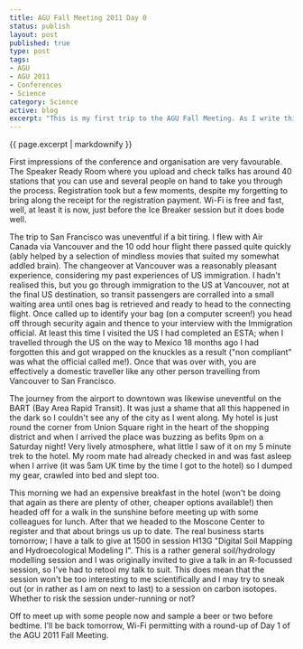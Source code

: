 ```yaml
--- 
title: AGU Fall Meeting 2011 Day 0
status: publish
layout: post
published: true
type: post
tags: 
- AGU
- AGU 2011
- Conferences
- Science
category: Science
active: blog
excerpt: "This is my first trip to the AGU Fall Meeting. As I write this I am on Level 2 of the [Moscone Center](http://www.moscone.com/ 'Moscone Center') (West), San Francisco, USA, having spent the past hour or so finalising my talk for tomorrow."
---
```


{{ page.excerpt | markdownify  }}

First impressions of the conference and organisation are very favourable. The Speaker Ready Room where you upload and check talks has around 40 stations that you can use and several people on hand to take you through the process. Registration took but a few moments, despite my forgetting to bring along the receipt for the registration payment. Wi-Fi is free and fast, well, at least it is now, just before the Ice Breaker session but it does bode well.

The trip to San Francisco was uneventful if a bit tiring. I flew with Air Canada via Vancouver and the 10 odd hour flight there passed quite quickly (ably helped by a selection of mindless movies that suited my somewhat addled brain). The changeover at Vancouver was a reasonably pleasant experience, considering my past experiences of US immigration. I hadn't realised this, but you go through immigration to the US at Vancouver, not at the final US destination, so transit passengers are corralled into a small waiting area until ones bag is retrieved and ready to head to the connecting flight. Once called up to identify your bag (on a computer screen!) you head off through security again and thence to your interview with the Immigration official. At least this time I visited the US I had completed an ESTA; when I travelled through the US on the way to Mexico 18 months ago I had forgotten this and got wrapped on the knuckles as a result ("non compliant" was what the official called me!). Once that was over with, you are effectively a domestic traveller like any other person travelling from Vancouver to San Francisco.

The journey from the airport to downtown was likewise uneventful on the BART (Bay
Area Rapid Transit). It was just a shame that all this happened in the dark so I couldn't see any of the city as I went along. My hotel is just round the corner from Union Square right in the heart of the shopping district and when I arrived the place was buzzing as befits 9pm on a Saturday night! Very lively atmosphere, what little I saw of it on my 5 minute trek to the hotel. My room mate had already checked in and was fast asleep when I arrive (it was 5am UK time by the time I got to the hotel) so I dumped my gear, crawled into bed and slept too.

This morning we had an expensive breakfast in the hotel (won't be doing that again as there are plenty of other, cheaper options available!) then headed off for a walk in the sunshine before meeting up with some colleagues for lunch. After that we headed to the Moscone Center to register and that about brings us up to date. The real business starts tomorrow; I have a talk to give at 1500 in session H13G "Digital Soil Mapping and Hydroecological Modeling I". This is a rather general soil/hydrology modelling session and I was originally invited to give a talk in an R-focussed session, so I've had to retool my talk to suit. This does mean that the session won't be too interesting to me scientifically and I may try to sneak out (or in rather as I am on next to last) to a session on carbon isotopes. Whether to risk the session under-running or not?

Off to meet up with some people now and sample a beer or two before bedtime. I'll be back tomorrow, Wi-Fi permitting with a round-up of Day 1 of the AGU 2011 Fall Meeting.
